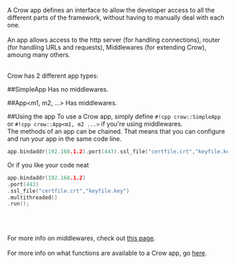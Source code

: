 A Crow app defines an interface to allow the developer access to all the different parts of the framework, without having to manually deal with each one.<br><br>
An app allows access to the http server (for handling connections), router (for handling URLs and requests), Middlewares (for extending Crow), amoung many others.<br><br>

Crow has 2 different app types:

##SimpleApp
Has no middlewares.

##App&lt;m1, m2, ...&gt;
Has middlewares.

##Using the app
To use a Crow app, simply define `#!cpp crow::SimpleApp` or `#!cpp crow::App<m1, m2 ...>` if you're using middlewares.<br>
The methods of an app can be chained. That means that you can configure and run your app in the same code line.
``` cpp
app.bindaddr(192.168.1.2).port(443).ssl_file("certfile.crt","keyfile.key").multithreaded().run();
```
Or if you like your code neat
``` cpp
app.bindaddr(192.168.1.2)
.port(443)
.ssl_file("certfile.crt","keyfile.key")
.multithreaded()
.run();
```
<br><br>

For more info on middlewares, check out [this page](../middleware).<br><br>
For more info on what functions are available to a Crow app, go [here](../../reference/classcrow_1_1_crow.html).
